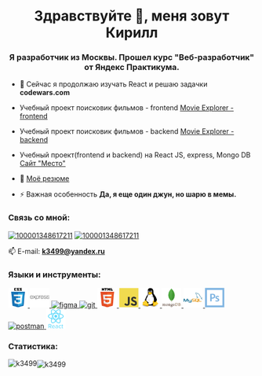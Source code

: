<h1 align="center">Здравствуйте 👋, меня зовут Кирилл</h1>
<h3 align="center">Я разработчик из Москвы. Прошел курс "Веб-разработчик" от Яндекс Практикума.</h3>

- 🌱 Сейчас я продолжаю изучать React и решаю задачки **codewars.com**

- Учебный проект поисковик фильмов - frontend [Movie Explorer - frontend](https://github.com/k3499/movies-explorer-frontend)

- Учебный проект поисковик фильмов - backend [Movie Explorer - backend](https://github.com/k3499/movies-explorer-api)

- Учебный проект(frontend и backend) на React JS, express, Mongo DB [Cайт "Место"](https://github.com/k3499/react-mesto-api-full)

- 📄 [Моё резюме]([https://github.com/k3499/react-mesto-api-full](https://levenlight.ru/wp-content/uploads/2023/01/Данилычев-Кирилл.pdf))

- ⚡ Важная особенность **Да, я еще один джун, но шарю в мемы.**

<h3 align="left">Связь со мной:</h3>
<p align="left">
  
<a href="https://fb.com/100001348617211" target="blank"><img align="center" src="https://levenlight.ru/wp-content/uploads/2021/11/facebook.png" alt="100001348617211" height="40" width="40" /></a>
<a href="https://t.me/k3499" target="blank"><img align="center" src="https://levenlight.ru/wp-content/uploads/2021/11/telegram.png" alt="100001348617211" height="40" width="40" /></a>
  
📫 E-mail:  **k3499@yandex.ru**
</p>

<h3 align="left">Языки и инструменты:</h3>
<p align="left"> <a href="https://www.w3schools.com/css/" target="_blank"> <img src="https://raw.githubusercontent.com/devicons/devicon/master/icons/css3/css3-original-wordmark.svg" alt="css3" width="40" height="40"/> </a> <a href="https://expressjs.com" target="_blank"> <img src="https://raw.githubusercontent.com/devicons/devicon/master/icons/express/express-original-wordmark.svg" alt="express" width="40" height="40"/> </a> <a href="https://www.figma.com/" target="_blank"> <img src="https://www.vectorlogo.zone/logos/figma/figma-icon.svg" alt="figma" width="40" height="40"/> </a> <a href="https://git-scm.com/" target="_blank"> <img src="https://www.vectorlogo.zone/logos/git-scm/git-scm-icon.svg" alt="git" width="40" height="40"/> </a> <a href="https://www.w3.org/html/" target="_blank"> <img src="https://raw.githubusercontent.com/devicons/devicon/master/icons/html5/html5-original-wordmark.svg" alt="html5" width="40" height="40"/> </a> <a href="https://developer.mozilla.org/en-US/docs/Web/JavaScript" target="_blank"> <img src="https://raw.githubusercontent.com/devicons/devicon/master/icons/javascript/javascript-original.svg" alt="javascript" width="40" height="40"/> </a> <a href="https://www.linux.org/" target="_blank"> <img src="https://raw.githubusercontent.com/devicons/devicon/master/icons/linux/linux-original.svg" alt="linux" width="40" height="40"/> </a> <a href="https://www.mongodb.com/" target="_blank"> <img src="https://raw.githubusercontent.com/devicons/devicon/master/icons/mongodb/mongodb-original-wordmark.svg" alt="mongodb" width="40" height="40"/> </a> <a href="https://www.mysql.com/" target="_blank"> <img src="https://raw.githubusercontent.com/devicons/devicon/master/icons/mysql/mysql-original-wordmark.svg" alt="mysql" width="40" height="40"/> </a> <a href="https://www.photoshop.com/en" target="_blank"> <img src="https://raw.githubusercontent.com/devicons/devicon/master/icons/photoshop/photoshop-line.svg" alt="photoshop" width="40" height="40"/> </a> <a href="https://postman.com" target="_blank"> <img src="https://www.vectorlogo.zone/logos/getpostman/getpostman-icon.svg" alt="postman" width="40" height="40"/> </a> <a href="https://reactjs.org/" target="_blank"> <img src="https://raw.githubusercontent.com/devicons/devicon/master/icons/react/react-original-wordmark.svg" alt="react" width="40" height="40"/> </a> </p>

<h3 align="left">Статистика:</h3>
<img align="left" src="https://github-readme-stats.vercel.app/api/top-langs?username=k3499&show_icons=true&theme=merko&locale=en&layout=compact" alt="k3499" />
<img align="center" src="https://github-readme-stats.vercel.app/api?username=k3499&show_icons=true&theme=merko&locale=en" alt="k3499" />
